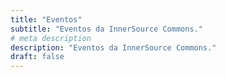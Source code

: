 ```yaml
---
title: "Eventos"
subtitle: "Eventos da InnerSource Commons."
# meta description
description: "Eventos da InnerSource Commons."
draft: false
---
```

